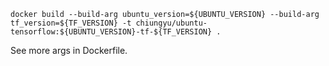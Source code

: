 `docker build --build-arg ubuntu_version=${UBUNTU_VERSION} --build-arg tf_version=${TF_VERSION} -t chiungyu/ubuntu-tensorflow:${UBUNTU_VERSION}-tf-${TF_VERSION} .`

See more args in Dockerfile.
